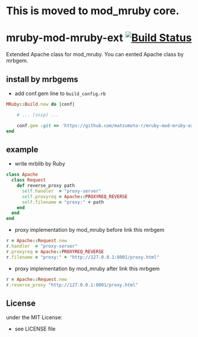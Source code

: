 # This is moved to mod_mruby core.
# mruby-mod-mruby-ext   [![Build Status](https://travis-ci.org/matsumoto-r/mruby-mod-mruby-ext.png?branch=master)](https://travis-ci.org/matsumoto-r/mruby-mod-mruby-ext)
Extended Apache class for mod_mruby. You can exnted Apache class by mrbgem.

## install by mrbgems 
- add conf.gem line to `build_config.rb` 

```ruby
MRuby::Build.new do |conf|

    # ... (snip) ...

    conf.gem :git => 'https://github.com/matsumoto-r/mruby-mod-mruby-ext.git'
end
```
## example 

- write mrblib by Ruby

```ruby
class Apache
  class Request
    def reverse_proxy path
      self.handler  = "proxy-server"
      self.proxyreq = Apache::PROXYREQ_REVERSE
      self.filename = "proxy:" + path
    end
  end
end
```

- proxy implementation by mod_mruby before link this mrbgem

```ruby
r = Apache::Request.new
r.handler  = "proxy-server"
r.proxyreq = Apache::PROXYREQ_REVERSE
r.filename = "proxy:" + "http://127.0.0.1:8001/proxy.html"
```

- proxy implementation by mod_mruby after link this mrbgem

```ruby
r = Apache::Request.new
r.reverse_proxy "http://127.0.0.1:8001/proxy.html"
```

## License
under the MIT License:
- see LICENSE file
